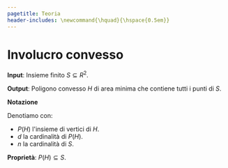 ```yaml
---
pagetitle: Teoria
header-includes: \newcommand{\hquad}{\hspace{0.5em}}
---
```


# Involucro convesso

**Input**: Insieme finito $S \subseteq R^2$.

**Output**: Poligono convesso $H$ di area minima che contiene tutti i punti di $S$.

**Notazione**

Denotiamo con:

- $P(H)$ l'insieme di vertici di $H$.
- $d$ la cardinalità di $P(H)$.
- $n$ la cardinalità di $S$.

**Proprietà**: $P(H) \subseteq S$.
